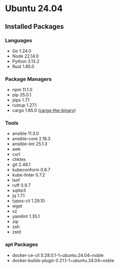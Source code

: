 # Ubuntu 24.04

## Installed Packages

### Languages

- Go 1.24.0
- Node 22.14.0
- Python 3.13.2
- Rust 1.85.0

### Package Managers

- npm 11.1.0
- pip 25.0.1
- pipx 1.7.1
- rustup 1.27.1
- cargo 1.85.0 ([cargo-the-binary](https://github.com/rust-lang/cargo/blob/master/src/cargo/version.rs))

### Tools

- ansible 11.3.0
- ansible-core 2.18.3
- ansible-lint 25.1.3
- awk
- curl
- chktex
- git 2.48.1
- kubeconform 0.6.7
- kube-linter 0.7.2
- lsof
- ruff 0.9.7
- sqlite3
- jq 1.7.1
- typos-cli 1.29.10
- wget
- xz
- yamllint 1.35.1
- zip
- zsh
- zstd

### apt Packages

- docker-ce-cli 5:28.0.1-1\~ubuntu.24.04\~noble
- docker-buildx-plugin 0.21.1-1\~ubuntu.24.04\~noble
